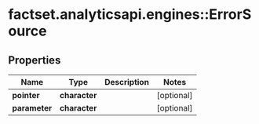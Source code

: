# factset.analyticsapi.engines::ErrorSource

## Properties
Name | Type | Description | Notes
------------ | ------------- | ------------- | -------------
**pointer** | **character** |  | [optional] 
**parameter** | **character** |  | [optional] 


